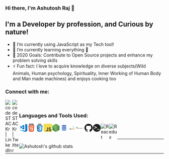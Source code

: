### Hi there, I'm Ashutosh Raj  👋

## I'm a Developer by profession, and Curious by nature!
- 🔭 I’m currently using JavaScript as my Tech tool!
- 🌱 I’m currently learning everything 🤣
- 🥅 2020 Goals: Contribute to Open Source projects and enhance my problem solving skills
- ⚡ Fun fact: I love to acquire knowledge on diverse subjects(Wild Animals, Human psychology, Spirituality, Inner Working of Human Body and Man made machines)
              and enjoys cooking too

### Connect with me:

[<img align="left" alt="codeSTACKr | LinkedIn" width="22px" src="https://cdn.jsdelivr.net/npm/simple-icons@v3/icons/linkedin.svg" />][linkedin]
[<img align="left" alt="codeSTACKr | Twitter" width="22px" src="https://cdn.jsdelivr.net/npm/simple-icons@v3/icons/twitter.svg" />][twitter]


<br />

### Languages and Tools Used:

[<img align="left" alt="Visual Studio Code" width="26px" src="https://raw.githubusercontent.com/github/explore/80688e429a7d4ef2fca1e82350fe8e3517d3494d/topics/visual-studio-code/visual-studio-code.png" />][vsCode]
[<img align="left" alt="HTML5" width="26px" src="https://raw.githubusercontent.com/github/explore/80688e429a7d4ef2fca1e82350fe8e3517d3494d/topics/html/html.png" />][html]
[<img align="left" alt="CSS3" width="26px" src="https://raw.githubusercontent.com/github/explore/80688e429a7d4ef2fca1e82350fe8e3517d3494d/topics/css/css.png" />][css]
[<img align="left" alt="JavaScript" width="26px" src="https://raw.githubusercontent.com/github/explore/80688e429a7d4ef2fca1e82350fe8e3517d3494d/topics/javascript/javascript.png" />][javascript]
[<img align="left" alt="Node.js" width="26px" src="https://raw.githubusercontent.com/github/explore/80688e429a7d4ef2fca1e82350fe8e3517d3494d/topics/nodejs/nodejs.png" />][node]
[<img align="left" alt="SQL" width="26px" src="https://raw.githubusercontent.com/github/explore/80688e429a7d4ef2fca1e82350fe8e3517d3494d/topics/sql/sql.png" />][sql]
[<img align="left" alt="MySQL" width="26px" src="https://raw.githubusercontent.com/github/explore/80688e429a7d4ef2fca1e82350fe8e3517d3494d/topics/mysql/mysql.png" />][mysql]
[<img align="left" alt="MongoDB" width="26px" src="https://raw.githubusercontent.com/github/explore/80688e429a7d4ef2fca1e82350fe8e3517d3494d/topics/mongodb/mongodb.png" />][mongo]
[<img align="left" alt="GitHub" width="26px" src="https://raw.githubusercontent.com/github/explore/78df643247d429f6cc873026c0622819ad797942/topics/github/github.png" />][github]
[<img align="left" alt="Nano" width="26px" src="https://raw.githubusercontent.com/github/explore/80688e429a7d4ef2fca1e82350fe8e3517d3494d/topics/terminal/terminal.png" />][nano]
[<img align="left" alt="React" width="26px" src="https://github.com/react-icons/react-icons/blob/master/react-icons.svg" />][react]
[<img align="left" alt="Redux" width="26px" src="https://github.com/reduxjs/redux/blob/master/logo/logo.png" />][redux]


<br />
<br />

---

![Ashutosh's github stats](https://github-readme-stats.vercel.app/api?username=ashutoshraj01&show_icons=true&theme=dark&title_color=#008000	)

---
[twitter]: https://twitter.com/Ashutos20846386
[linkedin]:  https://www.linkedin.com/in/ashutosh-raj-a835a1132/
[nano]: https://en.wikipedia.org/wiki/GNU_nano
[github]: https://github.com/
[mongo]: https://www.mongodb.com/
[mysql]: https://www.mysql.com/
[sql]: https://en.wikipedia.org/wiki/SQL
[node]: https://nodejs.org/en/
[javascript]: https://developer.mozilla.org/en-US/docs/Web/JavaScript
[css]: https://en.wikipedia.org/wiki/Cascading_Style_Sheets
[html]: https://en.wikipedia.org/wiki/HTML
[vsCode]: https://code.visualstudio.com/
[react]: https://reactjs.org/
[redux]: https://redux.js.org/
